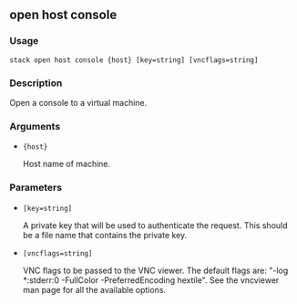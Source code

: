 ## open host console

### Usage

`stack open host console {host} [key=string] [vncflags=string]`

### Description

Open a console to a virtual machine.

### Arguments

* `{host}`

   Host name of machine.


### Parameters
* `[key=string]`

   A private key that will be used to authenticate the request. This
	should be a file name that contains the private key.
* `[vncflags=string]`

   VNC flags to be passed to the VNC viewer. The default flags are:
	"-log *:stderr:0 -FullColor -PreferredEncoding hextile". See the
	vncviewer man page for all the available options.


